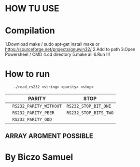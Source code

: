 # HOW TU USE

# Compilation 
1.Download make / sudo apt-get install make or https://sourceforge.net/projects/gnuwin32/
2.Add to path 
3.Open Powersheel / CMD
4.cd directory
5.make all 
6.Run !!!

# How to run 
```
    ./read_rs232 <string> <parity> <stop>
```

|                |PARITY|STOP|
|----------------|-------------------------------|-----------------------------|
||`RS232_PARITY_WITHOUT`            |`RS232_STOP_BIT_ONE`
||`RS232_PARITY_PEER`            |`RS232_STOP_BITS_TWO`            
||`RS232_PARITY_ODD`|


##  ARRAY ARGMENT POSSIBLE


# By Biczo Samuel
